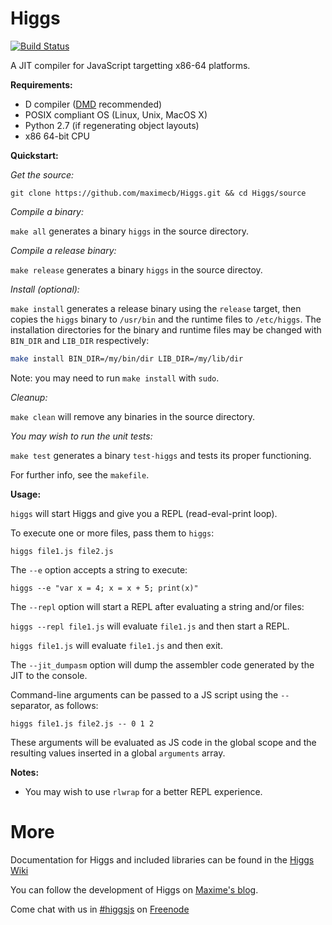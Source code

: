 Higgs
=====

[![Build Status](https://travis-ci.org/maximecb/Higgs.png?branch=master)](https://travis-ci.org/maximecb/Higgs)

A JIT compiler for JavaScript targetting x86-64 platforms.

**Requirements:**

- D compiler ([DMD](http://dlang.org/dmd-linux.html) recommended)
- POSIX compliant OS (Linux, Unix, MacOS X)
- Python 2.7 (if regenerating object layouts)
- x86 64-bit CPU

**Quickstart:**

*Get the source:*
 
`git clone https://github.com/maximecb/Higgs.git && cd Higgs/source`

*Compile a binary:*
 
`make all`
generates a binary `higgs` in the source directory.

*Compile a release binary:*

`make release`
generates a binary `higgs` in the source directoy.

*Install (optional):*
 
`make install`
generates a release binary using the `release` target, then copies the `higgs` binary to `/usr/bin` and the runtime files to `/etc/higgs`. The installation directories for
the binary and runtime files may be changed with `BIN_DIR` and `LIB_DIR` respectively:
```sh
make install BIN_DIR=/my/bin/dir LIB_DIR=/my/lib/dir
```

Note: you may need to run `make install` with `sudo`.

*Cleanup:*
 
`make clean`
will remove any binaries in the source directory.

*You may wish to run the unit tests:*

`make test`
generates a binary `test-higgs` and tests its proper functioning.

For further info, see the `makefile`.

**Usage:**

`higgs` will start Higgs and give you a REPL (read-eval-print loop).

To execute one or more files, pass them to `higgs`:

`higgs file1.js file2.js`

The `--e` option accepts a string to execute:

`higgs --e "var x = 4; x = x + 5; print(x)"`

The `--repl` option will start a REPL after evaluating a string and/or files:

`higgs --repl file1.js` will evaluate `file1.js` and then start a REPL.

`higgs file1.js` will evaluate `file1.js` and then exit.

The `--jit_dumpasm` option will dump the assembler code generated by the JIT to the console.

Command-line arguments can be passed to a JS script using the `--` separator, as follows:

`higgs file1.js file2.js -- 0 1 2`

These arguments will be evaluated as JS code in the global scope and the resulting values inserted in a global `arguments` array.

**Notes:**
 - You may wish to use `rlwrap` for a better REPL experience.

More
=====

Documentation for Higgs and included libraries can be found in the [Higgs Wiki](https://github.com/maximecb/Higgs/wiki)

You can follow the development of Higgs on [Maxime's blog](http://pointersgonewild.wordpress.com/category/higgs/).

Come chat with us in [\#higgsjs](http://webchat.freenode.net/?channels=higgsjs) on [Freenode](http://freenode.net/)
